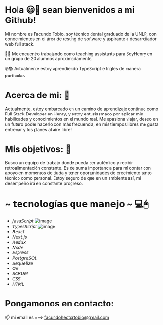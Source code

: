 # Hola 😃👋 sean bienvenidos a mi Github!

Mi nombre es Facundo Tobio, soy técnico dental graduado de la UNLP, con conocimientos en el área de testing de software y aspirante a desarrollador web full stack.

👨‍💻 Me encuentro trabajando como teaching assistants para SoyHenry en un grupo de 20 alumnos aproximadamente.

🤓📚 Actualmente estoy aprendiendo TypeScript e Ingles de manera particular.

# Acerca de mi:  💬
Actualmente, estoy embarcado en un camino de aprendizaje continuo como Full Stack Developer en Henry, y estoy entusiasmado por aplicar mis habilidades y conocimientos en el mundo real.
Me apasiona viajar, deseo en un futuro poder hacerlo con más frecuencia, en mis tiempos libres me gusta entrenar y los planes al aire libre!

# Mis objetivos:  🔮
Busco un equipo de trabajo donde pueda ser auténtico y recibir retroalimentación constante. Es de suma importancia para mí contar con apoyo en momentos de duda y tener oportunidades de crecimiento tanto técnico como personal. Estoy seguro de que en un ambiente así, mi desempeño irá en constante progreso.

# ~ 𝘁𝗲𝗰𝗻𝗼𝗹𝗼𝗴í𝗮𝘀 𝗾𝘂𝗲 𝗺𝗮𝗻𝗲𝗷𝗼 ~ 💻🖱
* 𝘑𝘢𝘷𝘢𝘚𝘤𝘳𝘪𝑝𝘵 ![image](https://github.com/Facundotobio/Facundotobio/assets/109319944/71de8592-9798-4fe5-a8c6-356adf2120fe)
* 𝘛𝘺𝑝𝘦𝘴𝘚𝘤𝘳𝘪𝑝𝘵 ![image](https://github.com/Facundotobio/Facundotobio/assets/109319944/635df5cb-02ea-43c9-bd86-350bc17caaab)
* 𝘙𝘦𝘢𝘤𝘵
* 𝘕𝘦𝘹𝘵.𝘫𝘴
* 𝘙𝘦𝘥𝘶𝘹
* 𝘕𝘰𝘥𝘦
* 𝘌𝘴𝑝𝘳𝘦𝘴𝘴
* 𝘗𝘰𝘴𝘵𝘨𝘳𝘦𝘚𝘘𝘓
* 𝘚𝘦𝘲𝘶𝘦𝘭𝘪𝘻𝘦
* 𝘎𝘪𝘵
* 𝘚𝘊𝘙𝘜𝘔
* 𝘊𝘚𝘚
* 𝘏𝘛𝘔𝘓

# Pongamonos en contacto: 
📫 mi email es ===>  facundohectortobio@gmail.com
